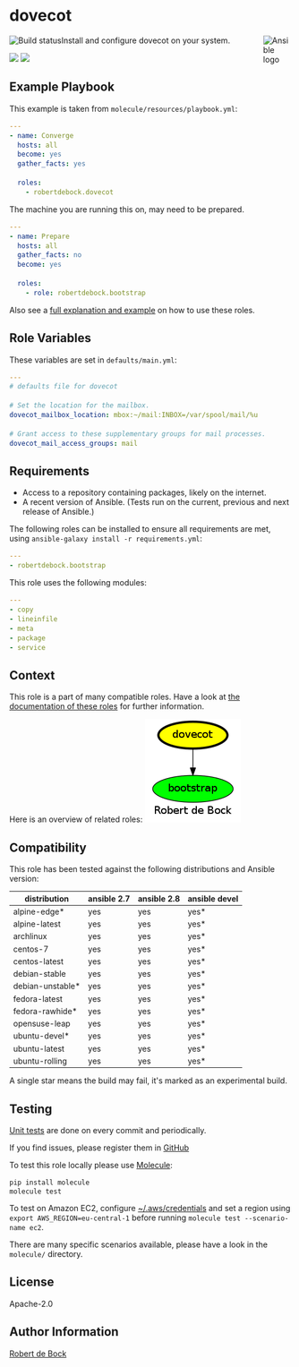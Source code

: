 dovecot
=========

<img src="https://docs.ansible.com/ansible-tower/3.2.4/html_ja/installandreference/_static/images/logo_invert.png" width="10%" height="10%" alt="Ansible logo" align="right"/>
<a href="https://travis-ci.org/robertdebock/ansible-role-dovecot"><img src="https://travis-ci.org/robertdebock/ansible-role-dovecot.svg?branch=master" alt="Build status" align="left"/></a>

Install and configure dovecot on your system.

<img src="https://img.shields.io/ansible/role/d/"/>
<img src="https://img.shields.io/ansible/quality/"/>

Example Playbook
----------------

This example is taken from `molecule/resources/playbook.yml`:
```yaml
---
- name: Converge
  hosts: all
  become: yes
  gather_facts: yes

  roles:
    - robertdebock.dovecot
```

The machine you are running this on, may need to be prepared.
```yaml
---
- name: Prepare
  hosts: all
  gather_facts: no
  become: yes

  roles:
    - role: robertdebock.bootstrap
```

Also see a [full explanation and example](https://robertdebock.nl/how-to-use-these-roles.html) on how to use these roles.

Role Variables
--------------

These variables are set in `defaults/main.yml`:
```yaml
---
# defaults file for dovecot

# Set the location for the mailbox.
dovecot_mailbox_location: mbox:~/mail:INBOX=/var/spool/mail/%u

# Grant access to these supplementary groups for mail processes.
dovecot_mail_access_groups: mail
```

Requirements
------------

- Access to a repository containing packages, likely on the internet.
- A recent version of Ansible. (Tests run on the current, previous and next release of Ansible.)

The following roles can be installed to ensure all requirements are met, using `ansible-galaxy install -r requirements.yml`:

```yaml
---
- robertdebock.bootstrap

```

This role uses the following modules:
```yaml
---
- copy
- lineinfile
- meta
- package
- service
```

Context
-------

This role is a part of many compatible roles. Have a look at [the documentation of these roles](https://robertdebock.nl/) for further information.

Here is an overview of related roles:
![dependencies](https://raw.githubusercontent.com/robertdebock/drawings/artifacts/dovecot.png "Dependency")


Compatibility
-------------

This role has been tested against the following distributions and Ansible version:

|distribution|ansible 2.7|ansible 2.8|ansible devel|
|------------|-----------|-----------|-------------|
|alpine-edge*|yes|yes|yes*|
|alpine-latest|yes|yes|yes*|
|archlinux|yes|yes|yes*|
|centos-7|yes|yes|yes*|
|centos-latest|yes|yes|yes*|
|debian-stable|yes|yes|yes*|
|debian-unstable*|yes|yes|yes*|
|fedora-latest|yes|yes|yes*|
|fedora-rawhide*|yes|yes|yes*|
|opensuse-leap|yes|yes|yes*|
|ubuntu-devel*|yes|yes|yes*|
|ubuntu-latest|yes|yes|yes*|
|ubuntu-rolling|yes|yes|yes*|

A single star means the build may fail, it's marked as an experimental build.




Testing
-------

[Unit tests](https://travis-ci.org/robertdebock/ansible-role-dovecot) are done on every commit and periodically.

If you find issues, please register them in [GitHub](https://github.com/robertdebock/ansible-role-dovecot/issues)

To test this role locally please use [Molecule](https://github.com/ansible/molecule):
```
pip install molecule
molecule test
```

To test on Amazon EC2, configure [~/.aws/credentials](https://docs.aws.amazon.com/sdk-for-java/v1/developer-guide/credentials.html) and set a region using `export AWS_REGION=eu-central-1` before running `molecule test --scenario-name ec2`.

There are many specific scenarios available, please have a look in the `molecule/` directory.

License
-------

Apache-2.0


Author Information
------------------

[Robert de Bock](https://robertdebock.nl/)
